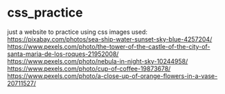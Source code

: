 # css_practice
just a website to practice using css
images used:
https://pixabay.com/photos/sea-ship-water-sunset-sky-blue-4257204/
https://www.pexels.com/photo/the-tower-of-the-castle-of-the-city-of-santa-maria-de-los-roques-21952008/
https://www.pexels.com/photo/nebula-in-night-sky-10244958/
https://www.pexels.com/photo/cup-of-coffee-19873678/
https://www.pexels.com/photo/a-close-up-of-orange-flowers-in-a-vase-20711527/
